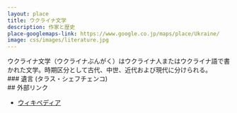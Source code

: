 ```yaml
---
layout: place
title: ウクライナ文学
description: 作家と歴史
place-googlemaps-link: https://www.google.co.jp/maps/place/Ukraine/
image: css/images/literature.jpg
---
```

<div class="header-wrapper">
ウクライナ文学（ウクライナぶんがく）はウクライナ人またはウクライナ語で書かれた文学。時期区分として古代、中世、近代および現代に分けられる。
</div>
### 遺言 (タラス・シェフチェンコ)
<div class="lazyload">
<!--
<div class="video-container"><iframe src="http://www.youtube.com/embed/K-9thS367FE?html5=1" frameborder="0"></iframe></div>
-->
</div>
## 外部リンク

* <a href="http://ja.wikipedia.org/wiki/%E3%82%A6%E3%82%AF%E3%83%A9%E3%82%A4%E3%83%8A%E6%96%87%E5%AD%A6">ウィキペディア</a>
